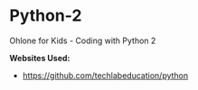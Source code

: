Python-2
========

Ohlone for Kids - Coding with Python 2

**Websites Used:**
- https://github.com/techlabeducation/python
